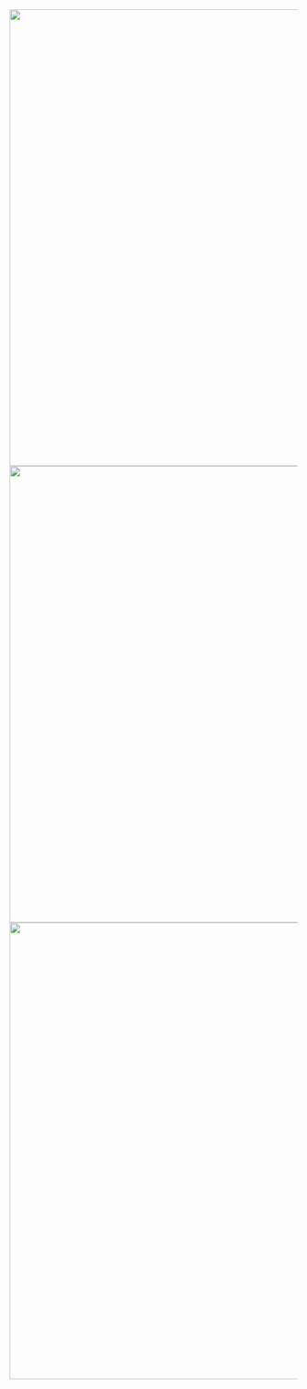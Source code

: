 <img src = “img/userinterface.jpg” width = 800>
<img src = “img/electronics.jpg” width = 800>
<img src = “img/motor.jpg” width = 800>

